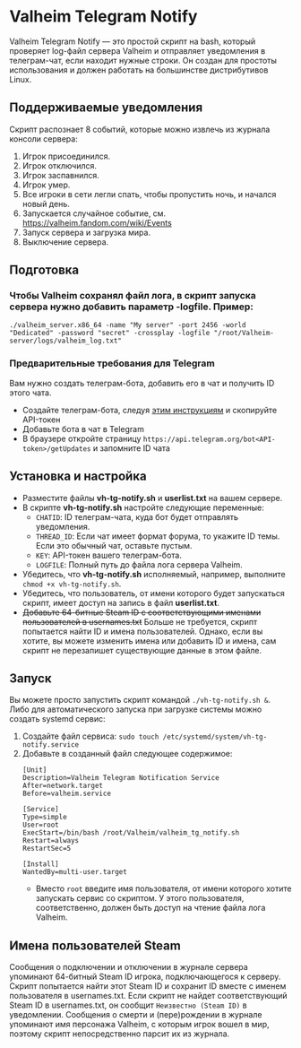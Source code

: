 # Valheim Telegram Notify

Valheim Telegram Notify — это простой скрипт на bash, который проверяет log-файл сервера Valheim и отправляет уведомления в телеграм-чат, если находит нужные строки. Он создан для простоты использования и должен работать на большинстве дистрибутивов Linux.

## Поддерживаемые уведомления
Скрипт распознает 8 событий, которые можно извлечь из журнала консоли сервера:
1. Игрок присоединился.
2. Игрок отключился.
3. Игрок заспавнился.
4. Игрок умер.
5. Все игроки в сети легли спать, чтобы пропустить ночь, и начался новый день.
6. Запускается случайное событие, см. https://valheim.fandom.com/wiki/Events
7. Запуск сервера и загрузка мира.
8. Выключение сервера.  

## Подготовка
### Чтобы Valheim сохранял файл лога, в скрипт запуска сервера нужно добавить параметр -logfile. Пример:  
`./valheim_server.x86_64 -name "My server" -port 2456 -world "Dedicated" -password "secret" -crossplay -logfile "/root/Valheim-server/logs/valheim_log.txt"`

### Предварительные требования для Telegram
Вам нужно создать телеграм-бота, добавить его в чат и получить ID этого чата.
- Создайте телеграм-бота, следуя [этим инструкциям](https://core.telegram.org/bots#6-botfather) и скопируйте API-токен
- Добавьте бота в чат в Telegram
- В браузере откройте страницу ``https://api.telegram.org/bot<API-token>/getUpdates`` и запомните ID чата

## Установка и настройка
- Разместите файлы **vh-tg-notify.sh** и **userlist.txt** на вашем сервере.
- В скрипте **vh-tg-notify.sh** настройте следующие переменные:
  - `CHATID`: ID телеграм-чата, куда бот будет отправлять уведомления.
  - `THREAD_ID`: Если чат имеет формат форума, то укажите ID темы. Если это обычный чат, оставьте пустым.
  - `KEY`: API-токен вашего телеграм-бота.
  - `LOGFILE`: Полный путь до файла лога сервера Valheim.
- Убедитесь, что **vh-tg-notify.sh** исполняемый, например, выполните ``chmod +x vh-tg-notify.sh``.
- Убедитесь, что пользователь, от имени которого будет запускаться скрипт, имеет доступ на запись в файл **userlist.txt**.
- ~~Добавьте 64-битные Steam ID с соответствующими именами пользователей в usernames.txt~~ Больше не требуется, скрипт попытается найти ID и имена пользователей. Однако, если вы хотите, вы можете изменить имена или добавить ID и имена, сам скрипт не перезапишет существующие данные в этом файле.

## Запуск
Вы можете просто запустить скрипт командой ``./vh-tg-notify.sh &``.  
Либо для автоматического запуска при загрузке системы можно создать systemd сервис:
   1. Создайте файл сервиса: `sudo touch /etc/systemd/system/vh-tg-notify.service`
   2. Добавьте в созданный файл следующее содержимое:
      ```
      [Unit]
      Description=Valheim Telegram Notification Service
      After=network.target
      Before=valheim.service

      [Service]
      Type=simple
      User=root
      ExecStart=/bin/bash /root/Valheim/valheim_tg_notify.sh
      Restart=always
      RestartSec=5

      [Install]
      WantedBy=multi-user.target
      ```
      - Вместо `root` введите имя пользователя, от имени которого хотите запускать сервис со скриптом. У этого пользователя, соответственно, должен быть доступ на чтение файла лога Valheim.

## Имена пользователей Steam
Сообщения о подключении и отключении в журнале сервера упоминают 64-битный Steam ID игрока, подключающегося к серверу. Скрипт попытается найти этот Steam ID и сохранит ID вместе с именем пользователя в usernames.txt. Если скрипт не найдет соответствующий Steam ID в usernames.txt, он сообщит ``Неизвестно (Steam ID)`` в уведомлении.
Сообщения о смерти и (пере)рождении в журнале упоминают имя персонажа Valheim, с которым игрок вошел в мир, поэтому скрипт непосредственно парсит их из журнала.
